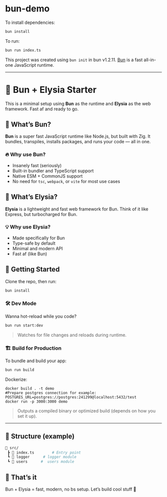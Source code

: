 # bun-demo

To install dependencies:

```bash
bun install
```

To run:

```bash
bun run index.ts
```

This project was created using `bun init` in bun v1.2.11. [Bun](https://bun.sh) is a fast all-in-one JavaScript runtime.

---

# 🚀 Bun + Elysia Starter

This is a minimal setup using **Bun** as the runtime and **Elysia** as the web framework. Fast af and ready to go.

## 🥖 What’s Bun?

**Bun** is a super fast JavaScript runtime like Node.js, but built with Zig. It bundles, transpiles, installs packages, and runs your code — all in one.

### 🔥 Why use Bun?

* Insanely fast (seriously)
* Built-in bundler and TypeScript support
* Native ESM + CommonJS support
* No need for `tsc`, `webpack`, or `vite` for most use cases

## 🌿 What’s Elysia?

**Elysia** is a lightweight and fast web framework for Bun. Think of it like Express, but turbocharged for Bun.

### 💡 Why use Elysia?

* Made specifically for Bun
* Type-safe by default
* Minimal and modern API
* Fast af (like Bun)

## 🚀 Getting Started

Clone the repo, then run:

```bash
bun install
```

### 🛠️ Dev Mode

Wanna hot-reload while you code?

```bash
bun run start:dev
```

> Watches for file changes and reloads during runtime.

### 🏗️ Build for Production

To bundle and build your app:

```bash
bun run build
```

Dockerize:
```shell
docker build . -t demo
#Prepare postgres connection for example: POSTGRES_URL=postgres://postgres:241299@localhost:5432/test
docker run -p 3000:3000 demo
```

> Outputs a compiled binary or optimized build (depends on how you set it up).

---

## 📂 Structure (example)

```bash
📁 src/
 ┣ 📄 index.ts        # Entry point
 ┗ 📄 logger      # logger module
 ┗ 📄 users      #  users module
```

## 🤘 That’s it

Bun + Elysia = fast, modern, no bs setup.
Let’s build cool stuff 🚀

